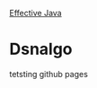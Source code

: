 [Effective Java](https://alikaanbaci.github.io/dsnalgo/effective_java)

# Dsnalgo

tetsting github pages
